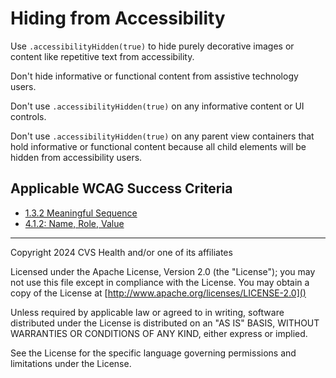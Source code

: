 # Hiding from Accessibility
Use `.accessibilityHidden(true)` to hide purely decorative images or content like repetitive text from accessibility. 

Don't hide informative or functional content from assistive technology users. 

Don't use `.accessibilityHidden(true)` on any informative content or UI controls. 

Don't use `.accessibilityHidden(true)` on any parent view containers that hold informative or functional content because all child elements will be hidden from accessibility users.

## Applicable WCAG Success Criteria
- [1.3.2 Meaningful Sequence](https://www.w3.org/WAI/WCAG22/Understanding/meaningful-sequence)
- [4.1.2: Name, Role, Value](https://www.w3.org/WAI/WCAG22/Understanding/name-role-value.html)

----

Copyright 2024 CVS Health and/or one of its affiliates

Licensed under the Apache License, Version 2.0 (the "License");
you may not use this file except in compliance with the License.
You may obtain a copy of the License at
[http://www.apache.org/licenses/LICENSE-2.0]()

Unless required by applicable law or agreed to in writing, software
distributed under the License is distributed on an "AS IS" BASIS,
WITHOUT WARRANTIES OR CONDITIONS OF ANY KIND, either express or implied.

See the License for the specific language governing permissions and
limitations under the License.
